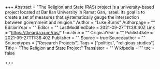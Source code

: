 +++
Abstract = "The Religion and State (RAS) project is a university-based project located at Bar Ilan University in Ramat Gan, Israel. Its goal is to create a set of measures that systematically gauge the intersection between government and religion."
Author = "Luke Burns"
Authorpage = ""
EditionYear = ""
Editor = ""
LastModifiedDate = 2021-09-27T11:38:40Z
Link = "https://thearda.com/ras/"
Location = ""
OriginalYear = ""
PublishDate = 2021-09-27T11:38:40Z
Publisher = ""
Source = true
Sourceauthor = ""
Sourcetypes = ["Research Projects"]
Tags = ["politics", "religious studies"]
Title = "The Religion and State Project"
Translator = ""
Wikipedia = ""
toc = false

+++
